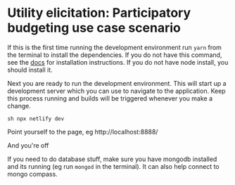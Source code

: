 # Utility elicitation: Participatory budgeting use case scenario


If this is the first time running the development environment run `yarn` from the terminal to install the dependencies. If you do not have this command, see the [docs](https://classic.yarnpkg.com/lang/en/docs/) for installation instructions. If you do not have node install, you should install it.

Next you are ready to run the development environment. This will start up a development server which you can use to navigate to the application. Keep this process running and builds will be triggered whenever you make a change. 


``sh
npx netlify dev
``

Point yourself to the page, eg http://localhost:8888/

And you're off


If you need to do database stuff, make sure you have mongodb installed and its running (eg run `mongod` in the terminal). It can also help connect to mongo compass.